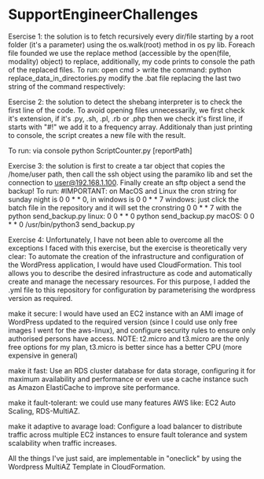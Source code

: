 # SupportEngineerChallenges
Esercise 1: the solution is to fetch recursively every dir/file starting by a root folder (it's a parameter) using the os.walk(root) method in os py lib. Foreach file founded we use the replace method (accessible by the open(file, modality) object) to replace, additionally, my code prints to console the path of the replaced files.
To run: 
open cmd > write the command: python replace_data_in_directories.py <directoryToFetch> <oldString> <newstring> 
modify the .bat file replacing the last two string of the command respectively: <oldString> <newString>

Esercise 2: the solution to detect the shebang interpreter is to check the first line of the code. To avoid opening files unnecessarily, we first check it's extension, if it's .py, .sh, .pl, .rb or .php then we check it's first line, if starts with "#!" we add it to a frequency array. Additionaly than just printing to console, the script creates a new file with the result.

To run: via console python ScriptCounter.py <directoryToFetch> [reportPath] 

Exercise 3: the solution is first to create a tar object that copies the /home/user path, then call the ssh object using the paramiko lib and set the connection to user@192.168.1.100. Finally create an sftp object a send the backup! 
To run:  #IMPORTANT: on MacOS and Linux the cron string for sunday night is 0 0 * * 0, in windows is 0 0 * * 7
windows: just click the batch file in the repository and it will set the cronstring 0 0 * * 7 with the python send_backup.py 
linux: 0 0 * * 0 python send_backup.py
macOS: 0 0 * * 0 /usr/bin/python3 send_backup.py

Exercise 4: Unfortunately, I have not been able to overcome all the exceptions I faced with this exercise, but the exercise is theoretically very clear:
To automate the creation of the infrastructure and configuration of the WordPress application, I would have used CloudFormation. This tool allows you to describe the desired infrastructure as code and automatically create and manage the necessary resources. For this purpose, I added the .yml file to this repository for configuration by parameterising the wordpress version as required.

make it secure: I would have used an EC2 instance with an AMI image of WordPress updated to the required version (since I could use only free images I went for the aws-linux), and configure security rules to ensure only authorised persons have access. 
NOTE: t2.micro and t3.micro are the only free options for my plan, t3.micro is better since has a better CPU (more expensive in general) 

make it fast: Use an RDS cluster database for data storage, configuring it for maximum availability and performance or even use a cache instance such as Amazon ElastiCache to improve site performance.

make it fault-tolerant: we could use many features AWS like: EC2 Auto Scaling, RDS-MultiAZ.

make it adaptive to avarage load: Configure a load balancer to distribute traffic across multiple EC2 instances to ensure fault tolerance and system scalability when traffic increases.

All the things I've just said, are implementable in "oneclick" by using the Wordpress MultiAZ Template in CloudFormation. 


